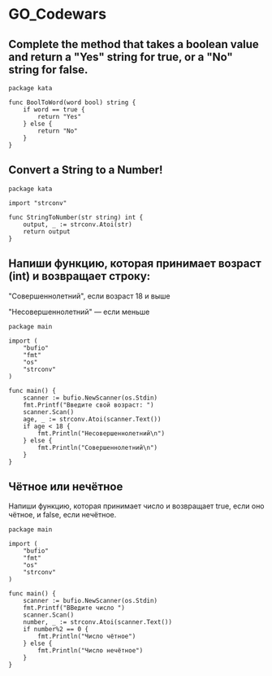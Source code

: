 # GO_Codewars

## Complete the method that takes a boolean value and return a "Yes" string for true, or a "No" string for false.

```
package kata

func BoolToWord(word bool) string {
	if word == true {
		return "Yes"
	} else {
		return "No"
	}
}

```

## Convert a String to a Number!

```
package kata

import "strconv"

func StringToNumber(str string) int {
	output, _ := strconv.Atoi(str)
	return output
}

```

## Напиши функцию, которая принимает возраст (int) и возвращает строку:

"Совершеннолетний", если возраст 18 и выше

"Несовершеннолетний" — если меньше

```
package main

import (
	"bufio"
	"fmt"
	"os"
	"strconv"
)

func main() {
	scanner := bufio.NewScanner(os.Stdin)
	fmt.Printf("Введите свой возраст: ")
	scanner.Scan()
	age, _ := strconv.Atoi(scanner.Text())
	if age < 18 {
		fmt.Println("Несовершеннолетний\n")
	} else {
		fmt.Println("Совершеннолетний\n")
	}
}

```

## Чётное или нечётное
Напиши функцию, которая принимает число и возвращает true, если оно чётное, и false, если нечётное.

```
package main

import (
	"bufio"
	"fmt"
	"os"
	"strconv"
)

func main() {
	scanner := bufio.NewScanner(os.Stdin)
	fmt.Printf("ВВедите число ")
	scanner.Scan()
	number, _ := strconv.Atoi(scanner.Text())
	if number%2 == 0 {
		fmt.Println("Число чётное")
	} else {
		fmt.Println("Число нечётное")
	}
}

```
